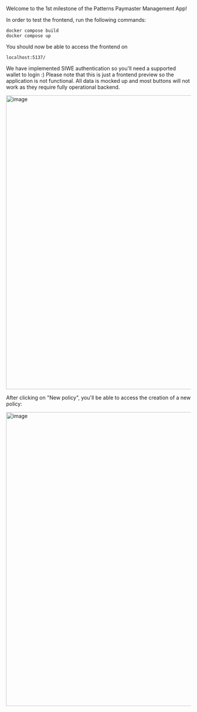 Welcome to the 1st milestone of the Patterns Paymaster Management App! 

In order to test the frontend, run the following commands:

    docker compose build
    docker compose up

You should now be able to access the frontend on

    localhost:5137/

We have implemented SIWE authentication so you'll need a supported wallet to login :) Please note that this is just a frontend preview so the application is not functional. All data is mocked up and most buttons will not work as they require fully operational backend. 

<img width="800" alt="image" src="https://github.com/user-attachments/assets/2d03a651-0ee3-4c55-aaa7-35241591e52e" />

After clicking on "New policy", you'll be able to access the creation of a new policy:

<img width="800" alt="image" src="https://github.com/user-attachments/assets/1c50a89b-d96a-47de-ba29-4c504bfbbb81" />
